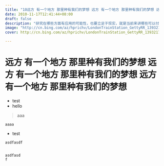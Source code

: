 ```yaml
---
title: "10远方 有一个地方 那里种有我们的梦想 远方 有一个地方 那里种有我们的梦想 远方 有一个地方 那里种有我们的梦想"
date: 2010-11-17T12:41:44+08:00
draft: false
description: "研究在哪些方面有应用的可能性，也要立足于现实，就是当前来讲哪些可以付诸于试点，同时在稳步试点的情况下来…"
image: "http://cn.bing.com/az/hprichv/LondonTrainStation_GettyRR_139321755_ZH-CN742316019.jpg"
cover: http://cn.bing.com/az/hprichv/LondonTrainStation_GettyRR_139321755_ZH-CN742316019.jpg

---
```


# 远方 有一个地方 那里种有我们的梦想 远方 有一个地方 那里种有我们的梦想 远方 有一个地方 那里种有我们的梦想

- test
- hello

> aaa

`aaaa`

- test

```
asdfasdf


asdfasd
f
```


